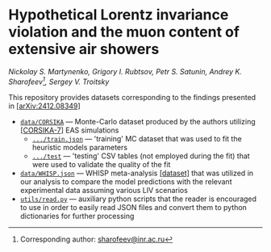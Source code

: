 # Hypothetical Lorentz invariance violation and the muon content of extensive air showers
*Nickolay S. Martynenko, Grigory I. Rubtsov, Petr S. Satunin, Andrey K. Sharofeev[^mail], Sergey V. Troitsky*

This repository provides datasets corresponding to the findings presented in [[arXiv:2412.08349]][0]

- [`data/CORSIKA`](data/CORSIKA) — Monte-Carlo dataset produced by the authors utilizing [[CORSIKA-7]][2] EAS simulations
    - [`.../train.json`](data/CORSIKA/train.json) — 'training' MC dataset that was used to fit the heuristic models parameters
    - [`.../test`](data/CORSIKA/test) — 'testing' CSV tables (not employed during the fit) that were used to validate the quality of the fit
- [`data/WHISP.json`](data/WHISP.json) — WHISP meta-analysis [[dataset]][1] that was utilized in our analysis to compare the model predictions with the relevant experimental data assuming various LIV scenarios
- [`utils/read.py`](utils/read.py) — auxiliary python scripts that the reader is encouraged to use in order to easily read JSON files and convert them to python dictionaries for further processing


[0]: <https://arxiv.org/abs/2412.08349> "Nickolay S. Martynenko, Grigory I. Rubtsov, Petr S. Satunin, Andrey K. Sharofeev, Sergey V. Troitsky, 'Hypothetical Lorentz invariance violation and the muon content of extensive air showers' (2024) e-print: arXiv:2412.08349"
[1]: <https://pos.sissa.it/444/466> "J. C. Arteaga Velazquez, 'A report by the WHISP working group on the combined analysis of muon data at cosmic-ray energies above&nbsp;1&nbsp;PeV', PoS ICRC2023, 466 (2023)"
[2]: <https://www.iap.kit.edu/corsika/70.php> "CORSIKA: A Monte Carlo Code to Simulate Extensive Air Showers"

[^mail]: Corresponding author: [sharofeev@inr.ac.ru](mailto:sharofeev@inr.ac.ru?subject=arXiv:2412.08349)
